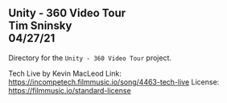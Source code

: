 **Unity - 360 Video Tour**\
Tim Sninsky\
04/27/21
---
Directory for the `Unity - 360 Video Tour` project.

Tech Live by Kevin MacLeod
Link: https://incompetech.filmmusic.io/song/4463-tech-live
License: https://filmmusic.io/standard-license
